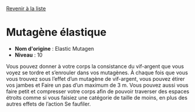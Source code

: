 [Revenir à la liste](..)

# Mutagène élastique

 * **Nom d'origine** : Elastic Mutagen
 * **Niveau** : 10


<p>Vous pouvez donner à votre corps la consistance du vif-argent que vous voyez se tordre et s’enrouler dans vos mutagènes. À chaque fois que vous vous trouvez sous l’effet d’un mutagène de vif-argent, vous pouvez étirer vos jambes et Faire un pas d’un maximum de 3 m. Vous pouvez aussi vous faire petit et compresser votre corps afin de pouvoir traverser des espaces étroits comme si vous faisiez une catégorie de taille de moins, en plus des autres effets de l’action Se faufiler.</p>